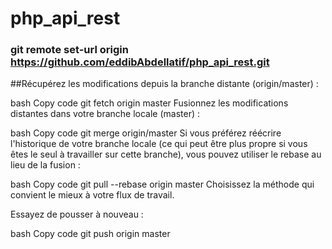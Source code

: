 # php_api_rest

### git remote set-url origin https://github.com/eddibAbdellatif/php_api_rest.git


##Récupérez les modifications depuis la branche distante (origin/master) :

bash
Copy code
git fetch origin master
Fusionnez les modifications distantes dans votre branche locale (master) :

bash
Copy code
git merge origin/master
Si vous préférez réécrire l'historique de votre branche locale (ce qui peut être plus propre si vous êtes le seul à travailler sur cette branche), vous pouvez utiliser le rebase au lieu de la fusion :

bash
Copy code
git pull --rebase origin master
Choisissez la méthode qui convient le mieux à votre flux de travail.

Essayez de pousser à nouveau :

bash
Copy code
git push origin master
